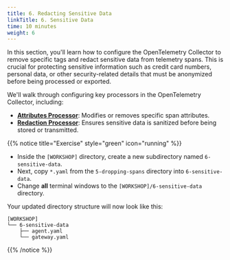 ```yaml
---
title: 6. Redacting Sensitive Data
linkTitle: 6. Sensitive Data
time: 10 minutes
weight: 6
---
```


In this section, you'll learn how to configure the OpenTelemetry Collector to remove specific tags and redact sensitive data from telemetry spans. This is crucial for protecting sensitive information such as credit card numbers, personal data, or other security-related details that must be anonymized before being processed or exported.

We'll walk through configuring key processors in the OpenTelemetry Collector, including:

- **[Attributes Processor](https://github.com/open-telemetry/opentelemetry-collector-contrib/blob/main/processor/attributesprocessor/README.md)**: Modifies or removes specific span attributes.
- [**Redaction Processor**](https://github.com/open-telemetry/opentelemetry-collector-contrib/blob/main/processor/redactionprocessor/README.md): Ensures sensitive data is sanitized before being stored or transmitted.

{{% notice title="Exercise" style="green" icon="running" %}}

- Inside the `[WORKSHOP]` directory, create a new subdirectory named `6-sensitive-data`.
- Next, copy `*.yaml` from the `5-dropping-spans` directory into `6-sensitive-data`.
- Change **all** terminal windows to the `[WORKSHOP]/6-sensitive-data` directory.

Your updated directory structure will now look like this:

```text { title="Updated Directory Structure" }
[WORKSHOP]
└── 6-sensitive-data
    ├── agent.yaml
    └── gateway.yaml
```

{{% /notice %}}
